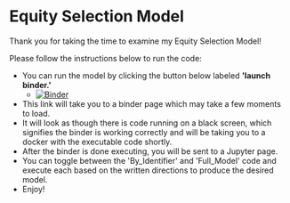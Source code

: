 # Equity Selection Model

Thank you for taking the time to examine my Equity Selection Model!

Please follow the instructions below to run the code:

* You can run the model by clicking the button below labeled **'launch binder.'** 
  * [![Binder](https://mybinder.org/badge_logo.svg)](https://mybinder.org/v2/gh/beadeoliveira/EquityModel/HEAD)
* This link will take you to a binder page which may take a few moments to load. 
* It will look as though there is code running on a black screen, which signifies the binder is working correctly and will be taking you to a docker with the executable code shortly. 
* After the binder is done executing, you will be sent to a Jupyter page. 
* You can toggle between the 'By_Identifier' and 'Full_Model' code and execute each based on the written directions to produce the desired model. 
* Enjoy!
